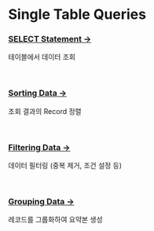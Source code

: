 # Single Table Queries

### [SELECT Statement →](./select_statement.md)

테이블에서 데이터 조회

<br>

### [Sorting Data →](./sorting_data.md)

조회 결과의 Record 정렬

<br>

### [Filtering Data →](./filtering_data.md)

데이터 필터링 (중복 제거, 조건 설정 등)

<br>

### [Grouping Data →](./grouping_data.md)

레코드를 그룹화하여 요약본 생성
